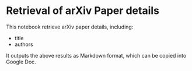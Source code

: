 # Retrieval of arXiv Paper details

This notebook retrieve arXiv paper details, including:

- title
- authors

It outputs the above results as Markdown format, which can be copied into Google Doc.

